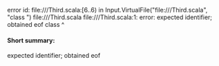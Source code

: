 error id: file://<WORKSPACE>/Third.scala:[6..6) in Input.VirtualFile("file://<WORKSPACE>/Third.scala", "class ")
file://<WORKSPACE>/Third.scala
file://<WORKSPACE>/Third.scala:1: error: expected identifier; obtained eof
class 
      ^
#### Short summary: 

expected identifier; obtained eof